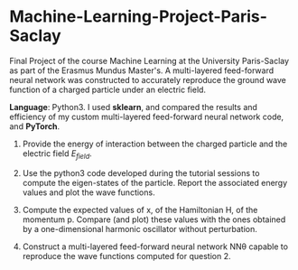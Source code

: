# Machine-Learning-Project-Paris-Saclay
Final Project of the course Machine Learning at the University Paris-Saclay as part of the Erasmus Mundus Master's. 
A multi-layered feed-forward neural network was constructed to accurately reproduce the ground wave function of a charged particle under an electric field.

**Language**: Python3. I used **sklearn**, and compared the results and efficiency of my custom multi-layered feed-forward neural network code, and **PyTorch**. 

1. Provide the energy of interaction between the charged particle and the electric field $E_{field}$.

2. Use the python3 code developed during the tutorial sessions to compute the eigen-states of the particle. Report the associated energy values and plot the wave functions.

3. Compute the expected values of x, of the Hamiltonian H, of the momentum p. Compare (and plot) these values with the ones obtained by a one-dimensional harmonic oscillator without perturbation.
        
4. Construct a multi-layered feed-forward neural network NNθ capable to reproduce the wave functions computed for question 2.
